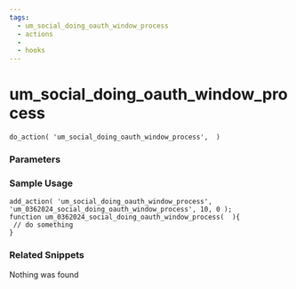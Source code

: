 ```yaml
---
tags: 
  - um_social_doing_oauth_window_process
  - actions
  - 
  - hooks
---
```

# um\_social\_doing\_oauth\_window\_process

``` php:no-line-numbers
do_action( 'um_social_doing_oauth_window_process',  )
```
<div class='hook-sep'></div>

### Parameters

<div class='hook-sep'></div>



### Sample Usage

``` php:no-line-numbers
add_action( 'um_social_doing_oauth_window_process', 'um_0362024_social_doing_oauth_window_process', 10, 0 );
function um_0362024_social_doing_oauth_window_process(  ){
 // do something
}
```
<div class='hook-sep'></div>



### Related Snippets

Nothing was found

